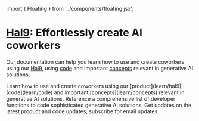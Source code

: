 import { Floating } from '../components/floating.jsx';

# [Hal9](/): Effortlessly create AI coworkers

Our documentation can help you learn how to use and create coworkers using our [Hal9](learn/hal9/explore), using [code](learn/code) and important [concepts](learn/concepts) relevant in generative AI solutions.

<div class="FloatingWrapper">
  <Floating title="Learn" href="learn/hal9/explore">Learn how to use and create coworkers using our [product](learn/hal9), [code](learn/code) and important [concepts](learn/concepts) relevant in generative AI solutions.</Floating>
  <Floating title="Reference" href="reference/code">Reference a comprehensive list of developer functions to code sophisticated generative AI solutions.</Floating>
  <Floating title="News" href="https://hal9.com/news">Get updates on the latest product and code updates, subscribe for email updates.</Floating>
</div>
